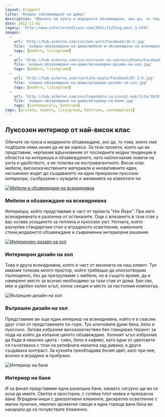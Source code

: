```yaml
---
layout: blogpost
title: 'Изящно (обзавеждане на дома)'
description: 'Обичате ли лукса и модерното обзавеждане, ако да, то това, което сме подбрали няма начин да не ви хареса. За тези проекти, които ще ви представим, черпихме вдъхновение от последните модни тенденции в областта на интериора и обзавеждането, като наблегнахме повече на уюта и удобството, а не толкова на екстравагантното.'
date: 2012-11-01
legacy: 'http://www.interiorendizain.com/2012/11/blog-post_1.html'
images:
  -
    url: 'http://hub.acherno.com/svn/new-york/Facebook/16-h.jpg'
    file: 'изящно-обзавеждане-на-дома/мебели-и-обзавеждане-на-всекидневна.jpg'
    tags: [modern, livingroom]
  -
    url: 'http://hub.acherno.com/svn/ostrovat-na-sakrovishtata/Facebook/21-h_f.jpg'
    file: 'изящно-обзавеждане-на-дома/интериорен-дизайн-на-хол.jpg'
    tags: [modern, livingroom]
  -
    url: 'http://hub.acherno.com/svn/tiho-byalo/Facebook/07.1-h.jpg'
    file: 'изящно-обзавеждане-на-дома/вътрешен-дизайн-на-хол.jpg'
    tags: [modern, livingroom]
  -
    url: 'http://hub.acherno.com/svn/legendata-za-siniqt-mak/Site/3D/03.1-b2_f.jpg'
    file: 'изящно-обзавеждане-на-дома/интериор-на-баня.jpg'
    tags: [contemporary, bathroom]
tags: [private, modern, livingroom, bathroom, contemporary]
---
```

## **Луксозен интериор** от най-висок клас
Обичате ли лукса и модерното обзавеждане, ако да, то това, което сме подбрали няма начин да не ви хареса. За тези проекти, които ще ви представим, черпихме вдъхновение от последните модни тенденции в областта на интериора и обзавеждането, като наблегнахме повече на уюта и удобството, а не толкова на екстравагантното. Висок клас мебели, висококачествените материали и иновативните идеи, несъмнено водят до създаването на едни прекрасни луксозни интериори, съобразени с нуждите и желанията на клиентите ни

[![Мебели и обзавеждане на всекидневна](изящно-обзавеждане-на-дома/мебели-и-обзавеждане-на-всекидневна.jpg)](http://acherno.bg/интериорен-дизайн/апартамент/ню-йорк/интериорен-дизайн.html)
### Мебели и обзавеждане на **всекидневна**

Интериора, който представяме е част от проекта "Ню Йорк". При него всекидневната е различна от останалите. Още с влизането в тази стая у вас остава усещането за топлина и луксозен уют. Нотката, която разчупва стандартния стил е вграденото осветление, каменните стени,модерното обзавеждане и съвременни интериорни решения.

[![Интериорен дизайн на хол](изящно-обзавеждане-на-дома/интериорен-дизайн-на-хол.jpg)](http://acherno.bg/интериорен-дизайн/апартамент/островът-на-съкровищата/интериор.html)
### Интериорен дизайн на **хол**

Това е друга всекидневна, която е част от мезонета на наш клиент. Тук имахме толкова много простор, който трябваше да оползотворим пълноценно, без да претрупваме с мебели, но в същото време, да е намерено място за всичко необходимо за тази стая от дома. Бял лак, мек и удобен холен ъгъл, холна секция и място за настолния компютър.

![Вътрешен дизайн на хол](изящно-обзавеждане-на-дома/вътрешен-дизайн-на-хол.jpg)
### Вътрешен дизайн на **хол**

Представяме ви още един интериор на всекидневна, който е в съвсем друг стил от представените по-горе. Тук ключовите думи бяха, бяло и луксозно. Затова избрахме висококачествен бял гланциран теракот за пода на който да изпъкне цялото обзавеждане. Холният ъгъл избрахме да бъде в няколко цвята - сиво, бяло и кафяво, като едни от цветовете се съчетаваха с този на релефната мазилка зад дивана, а други създаваха контраст. За кухнята преобладава белия цвят, като при нея, всичко е вградено и прибрано.

![Интериор на баня](изящно-обзавеждане-на-дома/интериор-на-баня.jpg)
### Интериор на **баня**

И за финал представяме една разкошна баня, каквато сигурно ще ви се иска да имате. Светла и просторна, с голяма плот мивка и прекрасна вана. Вградени ниши с декоративни елементи, дискретно осветление с малки лунички, няколко ароматни свещи и една гореща вана биха ви накарали да се почувствате блаженно.